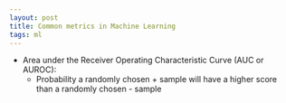 ```yaml
---
layout: post
title: Common metrics in Machine Learning
tags: ml
---
```


- Area under the Receiver Operating Characteristic Curve (AUC or AUROC):
	- Probability a randomly chosen + sample will have a higher score than a randomly chosen - sample

